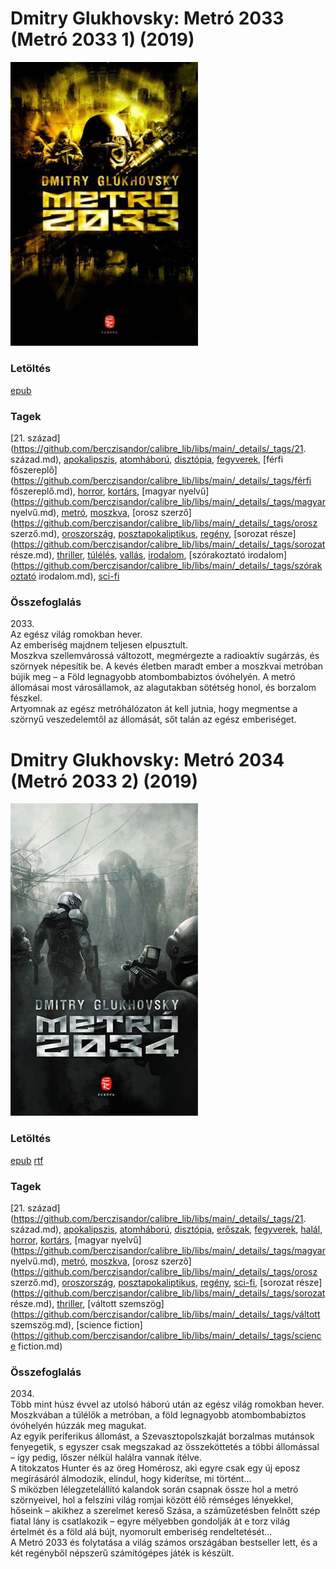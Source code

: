 # <a name="id_482">Dmitry Glukhovsky: Metró 2033 (Metró 2033 1) (2019)</a>
<img src="https://github.com/BercziSandor/calibre_lib/raw/main/libs/main/Dmitry%20Glukhovsky/Metro%202033%20%28482%29/cover.jpg" alt="cover" width="300"/>

### Letöltés
[epub](https://github.com/BercziSandor/calibre_lib/raw/main/libs/main/Dmitry%20Glukhovsky/Metro%202033%20%28482%29/Metro%202033%20-%20Dmitry%20Glukhovsky.epub)

### Tagek
[21. század](https://github.com/berczisandor/calibre_lib/libs/main/_details/_tags/21. század.md), [apokalipszis](https://github.com/berczisandor/calibre_lib/libs/main/_details/_tags/apokalipszis.md), [atomháború](https://github.com/berczisandor/calibre_lib/libs/main/_details/_tags/atomháború.md), [disztópia](https://github.com/berczisandor/calibre_lib/libs/main/_details/_tags/disztópia.md), [fegyverek](https://github.com/berczisandor/calibre_lib/libs/main/_details/_tags/fegyverek.md), [férfi főszereplő](https://github.com/berczisandor/calibre_lib/libs/main/_details/_tags/férfi főszereplő.md), [horror](https://github.com/berczisandor/calibre_lib/libs/main/_details/_tags/horror.md), [kortárs](https://github.com/berczisandor/calibre_lib/libs/main/_details/_tags/kortárs.md), [magyar nyelvű](https://github.com/berczisandor/calibre_lib/libs/main/_details/_tags/magyar nyelvű.md), [metró](https://github.com/berczisandor/calibre_lib/libs/main/_details/_tags/metró.md), [moszkva](https://github.com/berczisandor/calibre_lib/libs/main/_details/_tags/moszkva.md), [orosz szerző](https://github.com/berczisandor/calibre_lib/libs/main/_details/_tags/orosz szerző.md), [oroszország](https://github.com/berczisandor/calibre_lib/libs/main/_details/_tags/oroszország.md), [posztapokaliptikus](https://github.com/berczisandor/calibre_lib/libs/main/_details/_tags/posztapokaliptikus.md), [regény](https://github.com/berczisandor/calibre_lib/libs/main/_details/_tags/regény.md), [sorozat része](https://github.com/berczisandor/calibre_lib/libs/main/_details/_tags/sorozat része.md), [thriller](https://github.com/berczisandor/calibre_lib/libs/main/_details/_tags/thriller.md), [túlélés](https://github.com/berczisandor/calibre_lib/libs/main/_details/_tags/túlélés.md), [vallás](https://github.com/berczisandor/calibre_lib/libs/main/_details/_tags/vallás.md), [irodalom](https://github.com/berczisandor/calibre_lib/libs/main/_details/_tags/irodalom.md), [szórakoztató irodalom](https://github.com/berczisandor/calibre_lib/libs/main/_details/_tags/szórakoztató irodalom.md), [sci-fi](https://github.com/berczisandor/calibre_lib/libs/main/_details/_tags/sci-fi.md)

### Összefoglalás
<div>
<p>2033.<br>Az egész világ romokban hever.<br>Az emberiség majdnem teljesen elpusztult.<br>Moszkva szellemvárossá változott, megmérgezte a radioaktív sugárzás, és szörnyek népesítik be. A kevés életben maradt ember a moszkvai metróban bújik meg – a Föld legnagyobb atombombabiztos óvóhelyén. A metró állomásai most városállamok, az alagutakban sötétség honol, és borzalom fészkel.<br>Artyomnak az egész metróhálózaton át kell jutnia, hogy megmentse a szörnyű veszedelemtől az állomását, sőt talán az egész emberiséget.</p></div>


# <a name="id_355">Dmitry Glukhovsky: Metró 2034 (Metró 2033 2) (2019)</a>
<img src="https://github.com/BercziSandor/calibre_lib/raw/main/libs/main/Dmitry%20Glukhovsky/Metro%202034%20%28355%29/cover.jpg" alt="cover" width="300"/>

### Letöltés
[epub](https://github.com/BercziSandor/calibre_lib/raw/main/libs/main/Dmitry%20Glukhovsky/Metro%202034%20%28355%29/Metro%202034%20-%20Dmitry%20Glukhovsky.epub) 
 [rtf](https://github.com/BercziSandor/calibre_lib/raw/main/libs/main/Dmitry%20Glukhovsky/Metro%202034%20%28355%29/Metro%202034%20-%20Dmitry%20Glukhovsky.rtf)

### Tagek
[21. század](https://github.com/berczisandor/calibre_lib/libs/main/_details/_tags/21. század.md), [apokalipszis](https://github.com/berczisandor/calibre_lib/libs/main/_details/_tags/apokalipszis.md), [atomháború](https://github.com/berczisandor/calibre_lib/libs/main/_details/_tags/atomháború.md), [disztópia](https://github.com/berczisandor/calibre_lib/libs/main/_details/_tags/disztópia.md), [erőszak](https://github.com/berczisandor/calibre_lib/libs/main/_details/_tags/erőszak.md), [fegyverek](https://github.com/berczisandor/calibre_lib/libs/main/_details/_tags/fegyverek.md), [halál](https://github.com/berczisandor/calibre_lib/libs/main/_details/_tags/halál.md), [horror](https://github.com/berczisandor/calibre_lib/libs/main/_details/_tags/horror.md), [kortárs](https://github.com/berczisandor/calibre_lib/libs/main/_details/_tags/kortárs.md), [magyar nyelvű](https://github.com/berczisandor/calibre_lib/libs/main/_details/_tags/magyar nyelvű.md), [metró](https://github.com/berczisandor/calibre_lib/libs/main/_details/_tags/metró.md), [moszkva](https://github.com/berczisandor/calibre_lib/libs/main/_details/_tags/moszkva.md), [orosz szerző](https://github.com/berczisandor/calibre_lib/libs/main/_details/_tags/orosz szerző.md), [oroszország](https://github.com/berczisandor/calibre_lib/libs/main/_details/_tags/oroszország.md), [posztapokaliptikus](https://github.com/berczisandor/calibre_lib/libs/main/_details/_tags/posztapokaliptikus.md), [regény](https://github.com/berczisandor/calibre_lib/libs/main/_details/_tags/regény.md), [sci-fi](https://github.com/berczisandor/calibre_lib/libs/main/_details/_tags/sci-fi.md), [sorozat része](https://github.com/berczisandor/calibre_lib/libs/main/_details/_tags/sorozat része.md), [thriller](https://github.com/berczisandor/calibre_lib/libs/main/_details/_tags/thriller.md), [váltott szemszög](https://github.com/berczisandor/calibre_lib/libs/main/_details/_tags/váltott szemszög.md), [science fiction](https://github.com/berczisandor/calibre_lib/libs/main/_details/_tags/science fiction.md)

### Összefoglalás
<div>
<p>2034.<br>Több mint húsz évvel az utolsó háború után az egész világ romokban hever. Moszkvában a túlélők a metróban, a föld legnagyobb atombombabiztos óvóhelyén húzzák meg magukat.<br>Az egyik periferikus állomást, a Szevasztopolszkaját borzalmas mutánsok fenyegetik, s egyszer csak megszakad az összeköttetés a többi állomással – így pedig, lőszer nélkül halálra vannak ítélve.<br>A titokzatos Hunter és az öreg Homérosz, aki egyre csak egy új eposz megírásáról álmodozik, elindul, hogy kiderítse, mi történt…<br>S miközben lélegzetelállító kalandok során csapnak össze hol a metró szörnyeivel, hol a felszíni világ romjai között élő rémséges lényekkel, hőseink – akikhez a szerelmet kereső Szása, a száműzetésben felnőtt szép fiatal lány is csatlakozik – egyre mélyebben gondolják át e torz világ értelmét és a föld alá bújt, nyomorult emberiség rendeltetését…<br>A Metró 2033 és folytatása a világ számos országában bestseller lett, és a két regényből népszerű számítógépes játék is készült.</p></div>


